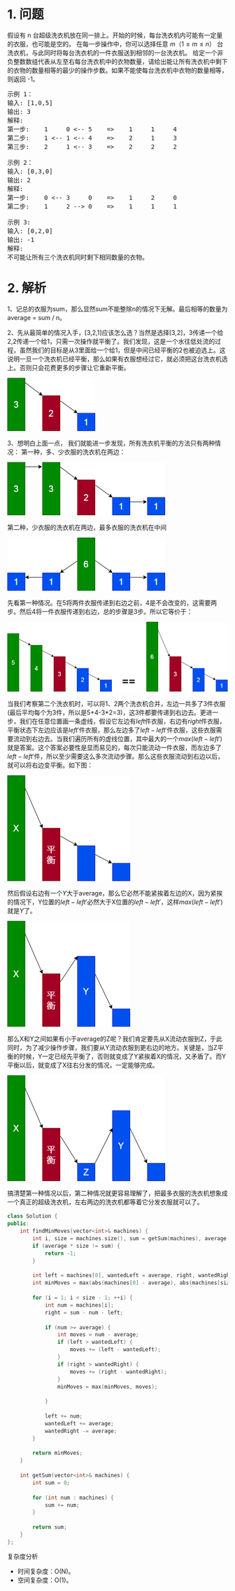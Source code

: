 # 1. 问题
假设有 n 台超级洗衣机放在同一排上。开始的时候，每台洗衣机内可能有一定量的衣服，也可能是空的。
在每一步操作中，你可以选择任意 $m （1 ≤ m ≤ n）$ 台洗衣机，与此同时将每台洗衣机的一件衣服送到相邻的一台洗衣机。
给定一个非负整数数组代表从左至右每台洗衣机中的衣物数量，请给出能让所有洗衣机中剩下的衣物的数量相等的最少的操作步数。如果不能使每台洗衣机中衣物的数量相等，则返回 -1。

<pre>
示例 1：
输入: [1,0,5]
输出: 3
解释: 
第一步:    1     0 <-- 5    =>    1     1     4
第二步:    1 <-- 1 <-- 4    =>    2     1     3    
第三步:    2     1 <-- 3    =>    2     2     2   

示例 2：
输入: [0,3,0]
输出: 2
解释: 
第一步:    0 <-- 3     0    =>    1     2     0    
第二步:    1     2 --> 0    =>    1     1     1     

示例 3:
输入: [0,2,0]
输出: -1
解释: 
不可能让所有三个洗衣机同时剩下相同数量的衣物。
</pre>

# 2. 解析
1、记总的衣服为sum，那么显然sum不能整除n的情况下无解。最后相等的数量为average = sum / n。

2、先从最简单的情况入手，[3,2,1]应该怎么选？当然是选择[3,2]，3传递一个给2,2传递一个给1，只需一次操作就平衡了。我们发现，这是一个水往低处流的过程，虽然我们的目标是从3里面给一个给1，但是中间已经平衡的2也被迫选上。这说明一旦一个洗衣机已经平衡，那么如果有衣服想经过它，就必须把这台洗衣机选上。否则只会花费更多的步骤让它重新平衡。

![img](1.png)

3、想明白上面一点， 我们就能进一步发现，所有洗衣机平衡的方法只有两种情况：
第一种，多、少衣服的洗衣机在两边：

![img](2.png)

第二种，少衣服的洗衣机在两边，最多衣服的洗衣机在中间

![img](3.png)

先看第一种情况。在5将两件衣服传递到右边之前，4是不会改变的，这需要两步。然后4将一件衣服传递到右边，总的步骤是3步。所以它等价于：

![img](4.png)

当我们考察第二个洗衣机时，可以将1、2两个洗衣机合并，左边一共多了3件衣服(最后平均每个为3件，所以是5+4-3*2=3)，这3件都要传递到右边去。更进一步，我们在任意位置画一条虚线，假设它左边有$left$件衣服，右边有$right$件衣服，平衡状态下左边应该是$left'$件衣服，那么左边多了$left-left'$件衣服，这些衣服需要流动到右边去。当我们遍历所有的虚线位置，其中最大的一个$max(left-left')$就是答案。这个答案必要性是显而易见的，每次只能流动一件衣服，而左边多了$left-left'$件，所以至少需要这么多次流动步骤。那么这些衣服流动到右边以后，就可以将右边变平衡。如下图：

![img](5.png)

然后假设右边有一个$Y$大于average，那么它必然不能紧挨着左边的X，因为紧挨的情况下，Y位置的$left-left'$必然大于X位置的$left-left'$，这样$max(left-left')$就是$Y$了。

![img](6.png)

那么X和Y之间如果有小于average的Z呢？我们肯定要先从X流动衣服到Z，于此同时，为了减少操作步骤，我们要从Y流动衣服到更右边的地方。关键是，当Z平衡的时候，Y一定已经先平衡了，否则就变成了Y紧挨着X的情况，又矛盾了。而Y平衡以后，就变成了X往右分发的情况，一定能够完成。

![img](7.png)

搞清楚第一种情况以后，第二种情况就更容易理解了，把最多衣服的洗衣机想象成一个真正的超级洗衣机，左右两边的洗衣机都等着它分发衣服就可以了。

```c++
class Solution {
public:
    int findMinMoves(vector<int>& machines) {
        int i, size = machines.size(), sum = getSum(machines), average = sum / size;
        if (average * size != sum) {
            return -1;
        }

        int left = machines[0], wantedLeft = average, right, wantedRight = average * (size - 2);
        int minMoves = max(abs(machines[0] - average), abs(machines[size - 1] - average));

        for (i = 1; i < size - 1; ++i) {
            int num = machines[i];
            right = sum - num - left;

            if (num >= average) {
                int moves = num - average;
                if (left > wantedLeft) {
                    moves += (left - wantedLeft);
                }
                if (right > wantedRight) {
                    moves += (right - wantedRight);
                }
                minMoves = max(minMoves, moves);

            }

            left += num;
            wantedLeft += average;
            wantedRight -= average;
        }

        return minMoves;
    }

    int getSum(vector<int>& machines) {
        int sum = 0;

        for (int num : machines) {
            sum += num;
        }

        return sum;
    }
};
```

复杂度分析
- 时间复杂度：O(N)。
- 空间复杂度：O(1)。

